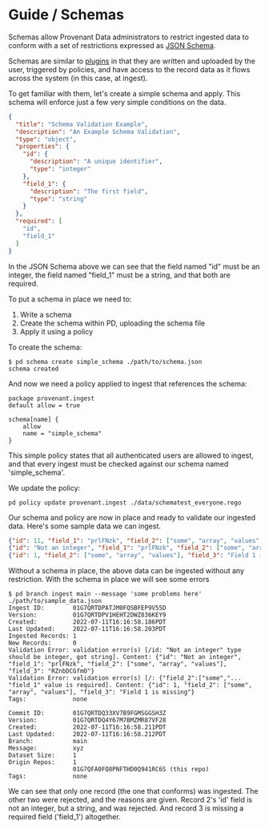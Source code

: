 # Guide / Schemas

Schemas allow Provenant Data administrators to restrict ingested data to
conform with a set of restrictions expressed as [JSON
Schema](https://json-schema.org).

Schemas are similar to [plugins](/docs/guide/plugins) in that they are written and
uploaded by the user, triggered by policies, and have access to the record data
as it flows across the system (in this case, at ingest).

To get familiar with them, let's create a simple schema and apply. This schema
will enforce just a few very simple conditions on the data. 

```json
{
  "title": "Schema Validation Example",
  "description": "An Example Schema Validation",
  "type": "object",
  "properties": {
    "id": {
      "description": "A unique identifier",
      "type": "integer"
    },
    "field_1": {
      "description": "The first field",
      "type": "string"
    }
  },
  "required": [
    "id",
    "field_1"
  ]
}
```

In the JSON Schema above we can see that the field named "id" must be an
integer, the field named "field_1" must be a string, and that both are
required.

To put a schema in place we need to: 

1. Write a schema
2. Create the schema within PD, uploading the schema file
3. Apply it using a policy

To create the schema:

```shell
$ pd schema create simple_schema ./path/to/schema.json
schema created
```

And now we need a policy applied to ingest that references the schema:

```rego
package provenant.ingest
default allow = true

schema[name] {
    allow
	name = "simple_schema"
}
```

This simple policy states that all authenticated users are allowed to ingest, and that
every ingest must be checked against our schema named 'simple_schema'.


We update the policy:

```
pd policy update provenant.ingest ./data/schematest_everyone.rego
```

Our schema and policy are now in place and ready to validate our ingested data.
Here's some sample data we can ingest.


```json
{"id": 11, "field_1": "prlFNzk", "field_2": ["some", "array", "values"], "field_3": "RZnbDCGfmO"}
{"id": "Not an integer", "field_1": "prlFNzk", "field_2": ["some", "array", "values"], "field_3": "RZnbDCGfmO"}
{"id": 1, "field_2": ["some", "array", "values"], "field_3": "Field 1 is missing"}
```

Without a schema in place, the above data can be ingested without any restriction. With the schema in place we will see some errors

```shell
$ pd branch ingest main --message 'some problems here' ./path/to/sample_data.json
Ingest ID:        01G7QRTDPATJM0FQSBFEP9V55D
Version:          01G7QRTDPV1HEHT2DWZ836KEY9
Created:          2022-07-11T16:16:58.186PDT
Last Updated:     2022-07-11T16:16:58.203PDT
Ingested Records: 1
New Records:      0
Validation Error: validation error(s) [/id: "Not an integer" type should be integer, got string]. Content: {"id": "Not an integer", "field_1": "prlFNzk", "field_2": ["some", "array", "values"], "field_3": "RZnbDCGfmO"}
Validation Error: validation error(s) [/: {"field_2":["some","... "field_1" value is required]. Content: {"id": 1, "field_2": ["some", "array", "values"], "field_3": "Field 1 is missing"}
Tags:             none

Commit ID:        01G7QRTDQ33XV7B9FGMSGGSH3Z
Version:          01G7QRTDQ4Y67M7BMZMR87VF28
Created:          2022-07-11T16:16:58.211PDT
Last Updated:     2022-07-11T16:16:58.212PDT
Branch:           main
Message:          xyz
Dataset Size:     1
Origin Repos:     1
                  01G7QFA0FQ8PNFTHD0Q941RC6S (this repo)
Tags:             none
```

We can see that only one record (the one that conforms) was ingested. The other
two were rejected, and the reasons are given. Record 2's 'id' field is not an
integer, but a string, and was rejected. And record 3 is missing a required
field ('field_1') altogether. 
